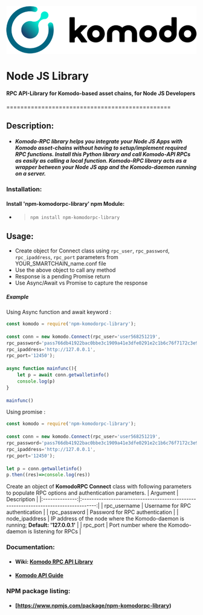 ![Komodo_Logo](komodologo.png?raw=true)
# Node JS Library
#### RPC API-Library for Komodo-based asset chains, for Node JS Developers
===============================================
## Description:
- ##### Komodo-RPC library helps you integrate your Node JS Apps with Komodo asset-chains without having to setup/implement required RPC functions. Install this Python library and call Komodo-API RPCs as easily as calling a local function. Komodo-RPC library acts as a wrapper between your Node JS app and the Komodo-daemon running on a server.
#####
### Installation:
#### Install 'npm-komodorpc-library' npm Module:
  - > ` npm install npm-komodorpc-library `


## Usage:
- Create object for Connect class using `rpc_user`, `rpc_password`, `rpc_ipaddress`, `rpc_port` parameters from YOUR_SMARTCHAIN_name.conf file
- Use the above object to call any method
- Response is a pending Promise return
- Use Async/Await vs Promise to capture the response

##### Example
Using Async function and await keyword :
```javascript
const komodo = require('npm-komodorpc-library');

const conn = new komodo.Connect(rpc_user='user568251219',
rpc_password='pass766db41922bac0bbe3c1909a41e3dfe0291e2c1b6c76f7172c3e9bdf46f64d16f9',
rpc_ipaddress='http://127.0.0.1',
rpc_port='12450');

async function mainfunc(){
    let p = await conn.getwalletinfo()
    console.log(p)
}

mainfunc()
```
Using promise :
```javascript
const komodo = require('npm-komodorpc-library');

const conn = new komodo.Connect(rpc_user='user568251219',
rpc_password='pass766db41922bac0bbe3c1909a41e3dfe0291e2c1b6c76f7172c3e9bdf46f64d16f9',
rpc_ipaddress='http://127.0.0.1',
rpc_port='12450');

let p = conn.getwalletinfo()
p.then((res)=>console.log(res))

```

Create an object of **KomodoRPC Connect** class with following parameters to populate RPC options and authentication parameters.
|    Argument    |                                          Description                                 |
|:--------------:|:------------------------------------------------------------------------------------:|
|  rpc_username  |                              Username for RPC authentication                         |
|  rpc_password  |                              Password for RPC authentication                         |
| node_ipaddress |  IP address of the node where the Komodo-daemon is running; **Default: '127.0.0.1'** |
|    rpc_port    |                 Port number where the Komodo-daemon is listening for RPCs            |

### Documentation:
- #### Wiki: [Komodo RPC API Library](https://github.com/Hafsa-Fatima/Komodo-RPC-Node-Library/)
- #### [Komodo API Guide](https://developers.komodoplatform.com/basic-docs/smart-chains/smart-chain-api/)
### NPM package listing:
- #### [https://www.npmjs.com/package/npm-komodorpc-library)
